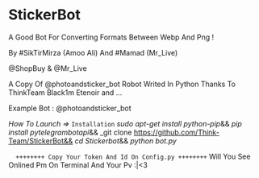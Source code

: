 # StickerBot
A Good Bot For Converting Formats Between Webp And Png !

By #SikTirMirza (Amoo Ali)
And #Mamad (Mr_Live)

@ShopBuy & @Mr_Live

A Copy Of @photoandsticker_bot Robot Writed In Python
 Thanks To
ThinkTeam
Black1m
Etenoir
and ...

Example Bot : @photoandsticker_bot

*How To Launch =>*
  `Installation`
  _sudo apt-get install python-pip_&&
  _pip install pytelegrambotapi_&&
  _git clone https://github.com/Think-Team/StickerBot&&
  _cd Stickerbot_&&
  _python bot.py_
  
  `  ++++++++ Copy Your Token And Id On Config.py ++++++++`
  Will You See Onlined Pm On Terminal And Your Pv :|<3
